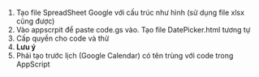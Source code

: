 1. Tạo file SpreadSheet Google với cấu trúc như hình (sử dụng file xlsx cũng được)  
2. Vào appscrpit để paste code.gs vào. Tạo file DatePicker.html tương tự  
3. Cấp quyền cho code và thử  
4. **Lưu ý**  
5. Phải tạo trước lịch (Google Calendar) có tên trùng với code trong AppScript  
